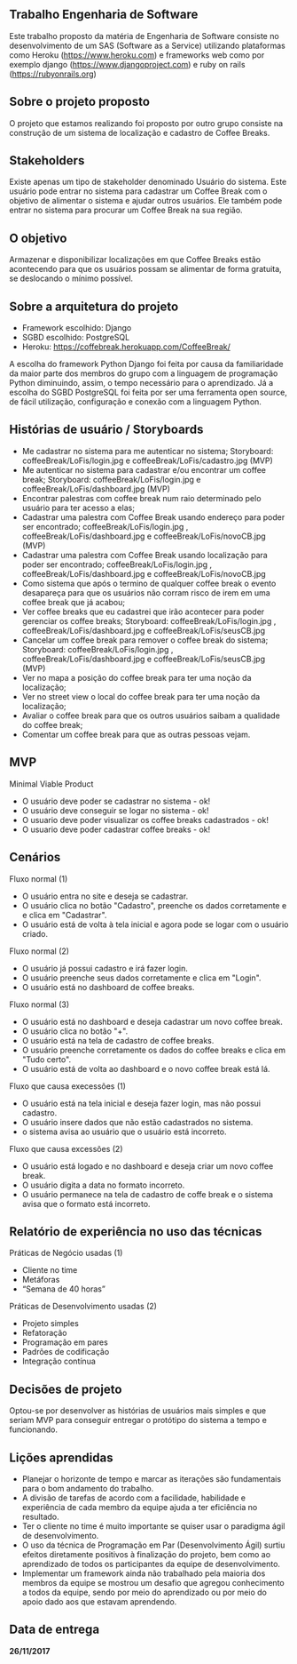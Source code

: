 ## Trabalho Engenharia de Software ##
  Este trabalho proposto da matéria de Engenharia de Software consiste no desenvolvimento de um SAS (Software as a Service) utilizando plataformas como Heroku (https://www.heroku.com) e frameworks web como por exemplo django (https://www.djangoproject.com) e ruby on rails (https://rubyonrails.org)

## Sobre o projeto proposto ##
  O projeto que estamos realizando foi proposto por outro grupo consiste na construção de um sistema de localização
   e cadastro de Coffee Breaks.

## Stakeholders ##
  Existe apenas um tipo de stakeholder denominado Usuário do sistema.
  Este usuário pode entrar no sistema para cadastrar um Coffee Break com o objetivo de alimentar o sistema e ajudar outros usuários.
  Ele também pode entrar no sistema para procurar um Coffee Break na sua região.

## O objetivo ##
  Armazenar e disponibilizar localizações em que Coffee Breaks estão acontecendo para que os usuários possam
  se alimentar de forma gratuita, se deslocando o mínimo possível.

## Sobre a arquitetura do projeto ##
  * Framework escolhido: Django
  * SGBD escolhido: PostgreSQL
  * Heroku: https://coffebreak.herokuapp.com/CoffeeBreak/

  A escolha do framework Python Django foi feita por causa da familiaridade da maior parte dos membros do grupo com a linguagem de programação Python
  diminuindo, assim, o tempo necessário para o aprendizado.
  Já a escolha do SGBD PostgreSQL foi feita por ser uma ferramenta open source, de fácil utilização, configuração e conexão com a linguagem Python.

## Histórias de usuário / Storyboards ##
  * Me cadastrar no sistema para me autenticar no sistema; Storyboard: coffeeBreak/LoFis/login.jpg e coffeeBreak/LoFis/cadastro.jpg (MVP)
  * Me autenticar no sistema para cadastrar e/ou encontrar um coffee break; Storyboard: coffeeBreak/LoFis/login.jpg e coffeeBreak/LoFis/dashboard.jpg (MVP)
  * Encontrar palestras com coffee break num raio determinado pelo usuário para ter acesso a elas;
  * Cadastrar uma palestra com Coffee Break usando endereço para poder ser encontrado; coffeeBreak/LoFis/login.jpg , coffeeBreak/LoFis/dashboard.jpg e coffeeBreak/LoFis/novoCB.jpg (MVP)
  * Cadastrar uma palestra com Coffee Break usando localização para poder ser encontrado; coffeeBreak/LoFis/login.jpg , coffeeBreak/LoFis/dashboard.jpg e coffeeBreak/LoFis/novoCB.jpg
  * Como sistema que após o termino de qualquer coffee break o evento desapareça para que os usuários não corram risco de irem em uma coffee break que já acabou;
  * Ver coffee breaks que eu cadastrei que irão acontecer para poder gerenciar os coffee breaks; Storyboard: coffeeBreak/LoFis/login.jpg , coffeeBreak/LoFis/dashboard.jpg e coffeeBreak/LoFis/seusCB.jpg
  * Cancelar um coffee break para remover o coffee break do sistema; Storyboard: coffeeBreak/LoFis/login.jpg , coffeeBreak/LoFis/dashboard.jpg e coffeeBreak/LoFis/seusCB.jpg (MVP)
  * Ver no mapa a posição do coffee break para ter uma noção da localização;
  * Ver no street view o local do coffee break para ter uma noção da localização;
  * Avaliar o coffee break para que os outros usuários saibam a qualidade do coffee break;
  * Comentar um coffee break para que as outras pessoas vejam.

## MVP ##
 Minimal Viable Product

  * O usuário deve poder se cadastrar no sistema - ok!
  * O usuário deve conseguir se logar no sistema - ok!
  * O usuario deve poder visualizar os coffee breaks cadastrados - ok!
  * O usuario deve poder cadastrar coffee breaks - ok!

## Cenários ##
 Fluxo normal (1)
  * O usuário entra no site e deseja se cadastrar.
  * O usuário clica no botão "Cadastro", preenche os dados corretamente e e clica em "Cadastrar".
  * O usuário está de volta à tela inicial e agora pode se logar com o usuário criado.

 Fluxo normal (2)
  * O usuário já possui cadastro e irá fazer login.
  * O usuário preenche seus dados corretamente e clica em "Login".
  * O usuário está no dashboard de coffee breaks.

 Fluxo normal (3)
  * O usuário está no dashboard e deseja cadastrar um novo coffee break.
  * O usuário clica no botão "+".
  * O usuário está na tela de cadastro de coffee breaks.
  * O usuário preenche corretamente os dados do coffee breaks e clica em "Tudo certo".
  * O usuário está de volta ao dashboard e o novo coffee break está lá.

 Fluxo que causa execessões (1)
  * O usuário está na tela inicial e deseja fazer login, mas não possui cadastro.
  * O usuário insere dados que não estão cadastrados no sistema.
  * o sistema avisa ao usuário que o usuário está incorreto.

 Fluxo que causa excessões (2)
  * O usuário está logado e no dashboard e deseja criar um novo coffee break.
  * O usuário digita a data no formato incorreto.
  * O usuário permanece na tela de cadastro de coffe break e o sistema avisa que o formato está incorreto.

## Relatório de experiência no uso das técnicas ##
Práticas de Negócio usadas (1)
  * Cliente no time
  * Metáforas
  * “Semana de 40 horas”

Práticas de Desenvolvimento usadas (2)
  * Projeto simples
  * Refatoração
  * Programação em pares
  * Padrões de codificação
  * Integração contínua

## Decisões de projeto ##
  Optou-se por desenvolver as histórias de usuários mais simples e que seriam MVP para conseguir entregar o protótipo do sistema a tempo e funcionando.

## Lições aprendidas ##
  * Planejar o horizonte de tempo e marcar as iterações são fundamentais para o bom andamento do trabalho.
  * A divisão de tarefas de acordo com a facilidade, habilidade e experiência de cada membro da equipe ajuda a ter eficiência no resultado.
  * Ter o cliente no time é muito importante se quiser usar o paradigma ágil de desenvolvimento.
  * O uso da técnica de Programação em Par (Desenvolvimento Ágil) surtiu efeitos diretamente positivos à finalização do projeto, bem como ao aprendizado de todos os participantes da equipe de desenvolvimento.
  * Implementar um framework ainda não trabalhado pela maioria dos membros da equipe se mostrou um desafio que agregou conhecimento a todos da equipe, sendo por meio do aprendizado ou por meio do apoio dado aos que estavam aprendendo.

## Data de entrega ##

  **26/11/2017**

